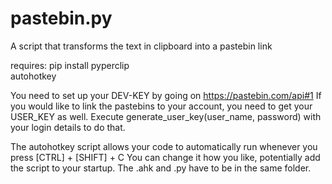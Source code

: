 # pastebin.py
A script that transforms the text in clipboard into a pastebin link

requires:
pip install pyperclip  
autohotkey

You need to set up your DEV-KEY by going on https://pastebin.com/api#1
If you would like to link the pastebins to your account, you need to get your USER_KEY as well. Execute generate_user_key(user_name, password) with your login details to do that.

The autohotkey script allows your code to automatically run whenever you press [CTRL] + [SHIFT] + C
You can change it how you like, potentially add the script to your startup.
The .ahk and .py have to be in the same folder.
